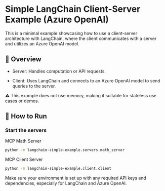 # **Simple LangChain Client-Server Example (Azure OpenAI)**
This is a minimal example showcasing how to use a client-server architecture with LangChain, where the client communicates with a server and utilizes an Azure OpenAI model.

## **🧩 Overview**
- Server: Handles computation or API requests.

- Client: Uses LangChain and connects to an Azure OpenAI model to send queries to the server.

⚠️ This example does not use memory, making it suitable for stateless use cases or demos.

## 🚀 **How to Run**

### Start the servers

MCP Math Server
```bash
python -m langchain-simple-example.servers.math_server
```

MCP Client Server
```bash
python -m langchain-simple-example.client.client
```

Make sure your environment is set up with any required API keys and dependencies, especially for LangChain and Azure OpenAI.